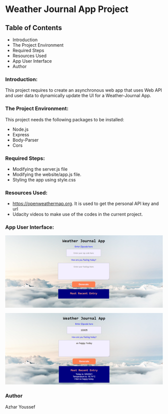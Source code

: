 # Weather Journal App Project

## Table of Contents

 - Introduction
 - The Project Environment
 - Required Steps
 - Resources Used
 - App User Interface
 - Author

### **Introduction:**
 
This project requires to create an asynchronous web app that uses Web API 
and user data to dynamically update the UI for a Weather-Journal App.

### **The Project Environment:**

This project needs the following packages to be installed:
 - Node.js
 - Express
 - Body-Parser
 - Cors

### **Required Steps:**

 - Modifying the server.js file
 - Modifying the website/app.js file.
 - Styling the app using style.css

### **Resources Used:**

- https://openweathermap.org. It is used to get the personal API key and url
- Udacity videos to make use of the codes in the current project.

### **App User Interface:**

![App Interface_balnk](https://github.com/azharyoussef/Weather-Journal-App_Udacity/blob/master/App%20interface%20raw.PNG)

![App Interface](https://github.com/azharyoussef/Weather-Journal-App_Udacity/blob/master/App%20interface%201.PNG)

### **Author**
 
 Azhar Youssef
